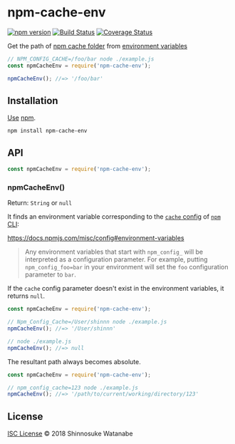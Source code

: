 # npm-cache-env

[![npm version](https://img.shields.io/npm/v/npm-cache-env.svg)](https://www.npmjs.com/package/npm-cache-env)
[![Build Status](https://travis-ci.org/shinnn/npm-cache-env.svg?branch=master)](https://travis-ci.org/shinnn/npm-cache-env)
[![Coverage Status](https://img.shields.io/coveralls/shinnn/npm-cache-env.svg)](https://coveralls.io/github/shinnn/npm-cache-env?branch=master)

Get the path of [npm cache folder](https://docs.npmjs.com/cli/cache) from [environment variables](https://docs.npmjs.com/misc/config#environment-variables)

```javascript
// NPM_CONFIG_CACHE=/foo/bar node ./example.js
const npmCacheEnv = require('npm-cache-env');

npmCacheEnv(); //=> '/foo/bar'
```

## Installation

[Use](https://docs.npmjs.com/cli/install) [npm](https://docs.npmjs.com/getting-started/what-is-npm).

```
npm install npm-cache-env
```

## API

```javascript
const npmCacheEnv = require('npm-cache-env');
```

### npmCacheEnv()

Return: `String` or `null`

It finds an environment variable corresponding to the [`cache` config](https://docs.npmjs.com/misc/config#cache) of [`npm` CLI](https://github.com/npm/npm):

<https://docs.npmjs.com/misc/config#environment-variables>

> Any environment variables that start with `npm_config_` will be interpreted as a configuration parameter. For example, putting `npm_config_foo=bar` in your environment will set the `foo` configuration parameter to `bar`.

If the `cache` config parameter doesn't exist in the environment variables, it returns `null`.

```javascript
const npmCacheEnv = require('npm-cache-env');

// Npm_Config_Cache=/User/shinnn node ./example.js
npmCacheEnv(); //=> '/User/shinnn'

// node ./example.js
npmCacheEnv(); //=> null
```

The resultant path always becomes absolute.

```javascript
const npmCacheEnv = require('npm-cache-env');

// npm_config_cache=123 node ./example.js
npmCacheEnv(); //=> '/path/to/current/working/directory/123'
```

## License

[ISC License](./LICENSE) © 2018 Shinnosuke Watanabe
